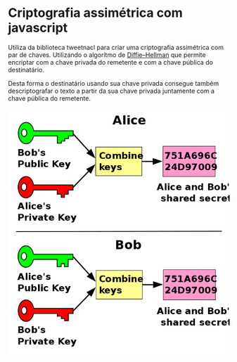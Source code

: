 # Criptografia assimétrica com javascript

Utiliza da biblioteca tweetnacl para criar uma criptografia assimétrica com par de chaves. Utilizando o algorítmo de [Diffie–Hellman](https://en.wikipedia.org/wiki/Diffie%E2%80%93Hellman_key_exchange) que permite encriptar com a chave privada do remetente e com a chave pública do destinatário.

Desta forma o destinatário usando sua chave privada consegue também descriptografar o texto a partir da sua chave privada juntamente com a chave pública do remetente.

![Diffie-Hellman](./statics/asymetric.png)
